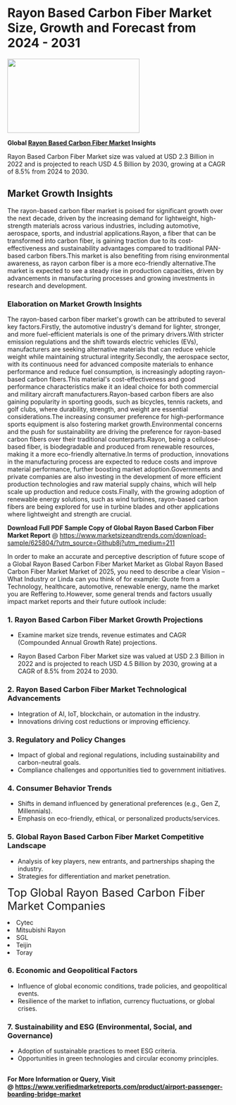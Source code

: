 <H1>Rayon Based Carbon Fiber Market Size, Growth and Forecast from 2024 - 2031</H1><img class="aligncenter size-medium wp-image-584254" src="https://thirdeyenews.in/wp-content/uploads/2024/09/Global-Market-Research-300x168.jpeg" alt="" width="300" height="168" /><p><strong>Global&nbsp;<a href="https://www.marketsizeandtrends.com/download-sample/625804/?utm_source=Github8j?utm_medium=211">Rayon Based Carbon Fiber Market</a> Insights</strong></p><p>Rayon Based Carbon Fiber Market size was valued at USD 2.3 Billion in 2022 and is projected to reach USD 4.5 Billion by 2030, growing at a CAGR of 8.5% from 2024 to 2030.</p><p><h2>Market Growth Insights</h2> The rayon-based carbon fiber market is poised for significant growth over the next decade, driven by the increasing demand for lightweight, high-strength materials across various industries, including automotive, aerospace, sports, and industrial applications.Rayon, a fiber that can be transformed into carbon fiber, is gaining traction due to its cost-effectiveness and sustainability advantages compared to traditional PAN-based carbon fibers.This market is also benefiting from rising environmental awareness, as rayon carbon fiber is a more eco-friendly alternative.The market is expected to see a steady rise in production capacities, driven by advancements in manufacturing processes and growing investments in research and development. <h3>Elaboration on Market Growth Insights</h3> The rayon-based carbon fiber market's growth can be attributed to several key factors.Firstly, the automotive industry's demand for lighter, stronger, and more fuel-efficient materials is one of the primary drivers.With stricter emission regulations and the shift towards electric vehicles (EVs), manufacturers are seeking alternative materials that can reduce vehicle weight while maintaining structural integrity.Secondly, the aerospace sector, with its continuous need for advanced composite materials to enhance performance and reduce fuel consumption, is increasingly adopting rayon-based carbon fibers.This material's cost-effectiveness and good performance characteristics make it an ideal choice for both commercial and military aircraft manufacturers.Rayon-based carbon fibers are also gaining popularity in sporting goods, such as bicycles, tennis rackets, and golf clubs, where durability, strength, and weight are essential considerations.The increasing consumer preference for high-performance sports equipment is also fostering market growth.Environmental concerns and the push for sustainability are driving the preference for rayon-based carbon fibers over their traditional counterparts.Rayon, being a cellulose-based fiber, is biodegradable and produced from renewable resources, making it a more eco-friendly alternative.In terms of production, innovations in the manufacturing process are expected to reduce costs and improve material performance, further boosting market adoption.Governments and private companies are also investing in the development of more efficient production technologies and raw material supply chains, which will help scale up production and reduce costs.Finally, with the growing adoption of renewable energy solutions, such as wind turbines, rayon-based carbon fibers are being explored for use in turbine blades and other applications where lightweight and strength are crucial.</p><p><span class=""><strong>Download Full PDF Sample Copy of Global Rayon Based Carbon Fiber Market Report</strong> @ <a href="https://www.marketsizeandtrends.com/download-sample/625804/?utm_source=Github8j?utm_medium=211" target="_blank">https://www.marketsizeandtrends.com/download-sample/625804/?utm_source=Github8j?utm_medium=211</a></span></p><p>In order to make an accurate and perceptive description of future scope of a Global&nbsp;Rayon Based Carbon Fiber Market Market as Global&nbsp;Rayon Based Carbon Fiber Market Market of 2025, you need to describe a clear Vision &ndash; What Industry or Linda can you think of for example: Quote from a Technology, healthcare, automotive, renewable energy, name the market you are Reffering to.However, some general trends and factors usually impact market reports and their future outlook include:</p><h3>1.&nbsp;<strong>Rayon Based Carbon Fiber Market Growth Projections</strong></h3><ul><li>Examine market size trends, revenue estimates and CAGR (Compounded Annual Growth Rate) projections.</li><li><p>Rayon Based Carbon Fiber Market size was valued at USD 2.3 Billion in 2022 and is projected to reach USD 4.5 Billion by 2030, growing at a CAGR of 8.5% from 2024 to 2030.</p></li></ul><h3>2.&nbsp;<strong>Rayon Based Carbon Fiber Market Technological Advancements</strong></h3><ul><li>Integration of AI, IoT, blockchain, or automation in the industry.</li><li>Innovations driving cost reductions or improving efficiency.</li></ul><h3>3.&nbsp;<strong>Regulatory and Policy Changes</strong></h3><ul><li>Impact of global and regional regulations, including sustainability and carbon-neutral goals.</li><li>Compliance challenges and opportunities tied to government initiatives.</li></ul><h3>4.&nbsp;<strong>Consumer Behavior Trends</strong></h3><ul><li>Shifts in demand influenced by generational preferences (e.g., Gen Z, Millennials).</li><li>Emphasis on eco-friendly, ethical, or personalized products/services.</li></ul><h3>5.&nbsp;<strong>Global Rayon Based Carbon Fiber Market Competitive Landscape</strong></h3><ul><li>Analysis of key players, new entrants, and partnerships shaping the industry.</li><li>Strategies for differentiation and market penetration.</li></ul><p data-pm-slice="1 1 []"><span style="color: inherit; font-family: inherit; font-size: 25px;">Top Global Rayon Based Carbon Fiber Market Companies</span></p><div class="" data-test-id=""><p><li>Cytec</li><li> Mitsubishi Rayon</li><li> SGL</li><li> Teijin</li><li> Toray</li></p></div><h3>6.&nbsp;<strong>Economic and Geopolitical Factors</strong></h3><ul><li>Influence of global economic conditions, trade policies, and geopolitical events.</li><li>Resilience of the market to inflation, currency fluctuations, or global crises.</li></ul><h3>7.&nbsp;<strong>Sustainability and ESG (Environmental, Social, and Governance)</strong></h3><ul><li>Adoption of sustainable practices to meet ESG criteria.</li><li>Opportunities in green technologies and circular economy principles.</li></ul><h2><strong style="font-size: 14px;">For More Information or Query, Visit @&nbsp;</strong><a style="background-color: #ffffff; font-size: 14px;" href="https://www.marketsizeandtrends.com/report/rayon-based-carbon-fiber-market/" target="_blank">https://www.verifiedmarketreports.com/product/airport-passenger-boarding-bridge-market</a></h2>